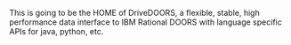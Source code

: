 This is going to be the HOME of DriveDOORS, a flexible, stable, high performance data interface to IBM Rational DOORS with language specific APIs for java, python, etc. 